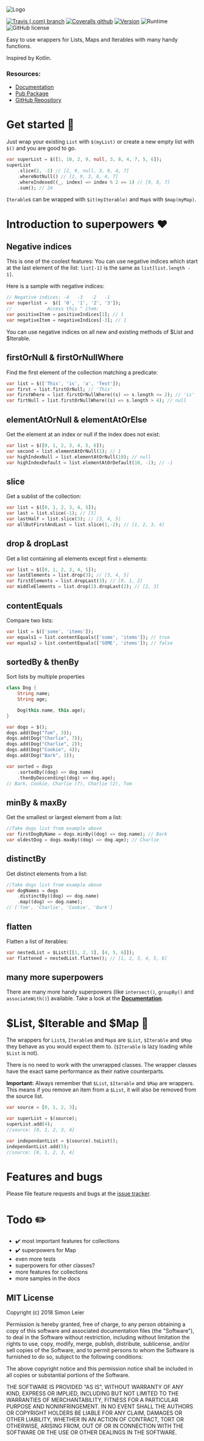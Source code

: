 ![Logo](https://raw.githubusercontent.com/leisim/superpower/master/superpower.png)


[![Travis (.com) branch](https://img.shields.io/travis/com/leisim/superpower/master.svg)](https://travis-ci.com/leisim/superpower) [![Coveralls github](https://img.shields.io/coveralls/github/leisim/superpower.svg)](https://coveralls.io/github/leisim/superpower) [![Version](https://img.shields.io/pub/v/superpower.svg)](https://pub.dartlang.org/packages/superpower) ![Runtime](https://img.shields.io/badge/dart-%3E%3D2.0-brightgreen.svg) ![GitHub license](https://img.shields.io/badge/license-MIT-blue.svg?style=flat)

Easy to use wrappers for Lists, Maps and Iterables with many handy functions.

Inspired by Kotlin.

### Resources:
- [Documentation](https://pub.dartlang.org/documentation/superpower/latest/)
- [Pub Package](https://pub.dartlang.org/packages/superpower)
- [GitHub Repository](https://github.com/leisim/superpower)



# Get started 🎉
Just wrap your existing `List` with `$(myList)` or create a new empty list with `$()` and you are good to go.

```dart
var superList = $([1, 10, 2, 9, null, 3, 8, 4, 7, 5, 6]);
superList
    .slice(2, -2) // [2, 9, null, 3, 8, 4, 7]
    .whereNotNull() // [2, 9, 3, 8, 4, 7]
    .whereIndexed((_, index) => index % 2 == 1) // [9, 8, 7]
    .sum(); // 24
```

`Iterable`s can be wrapped with `$it(myIterable)` and `Map`s with `$map(myMap)`.


# Introduction to superpowers ❤️

## Negative indices
This is one of the coolest features: You can use negative indices which start at
the last element of the list: `list[-1]` is the same as `list[list.length - 1]`.


Here is a sample with negative indices:
```dart
// Negative indices: -4   -3   -2   -1
var superlist =  $([ '0', '1', '2', '3']);
//             Access this ^ item:
var positiveItem = positiveIndices[1]; // 1
var negativeItem = negativeIndices[-3]; // 1
```
You can use negative indices on all new and existing methods of $List and $Iterable.

## firstOrNull & firstOrNullWhere
Find the first element of the collection matching a predicate:
```dart
var list = $(['This', 'is', 'a', 'Test']);
var first = list.firstOrNull; // 'This'
var firstWhere = list.firstOrNullWhere((s) => s.length <= 2); // 'is'
var firtNull = list.firstOrNullWhere((s) => s.length > 4); // null
```

## elementAtOrNull & elementAtOrElse
Get the element at an index or null if the index does not exist:
```dart
var list = $([0, 1, 2, 3, 4, 5, 6]);
var second = list.elementAtOrNull(1); // 1
var highIndexNull = list.elementAtOrNull(10); // null
var highIndexDefault = list.elementAtOrDefault(10, -1); // -1
```

## slice
Get a sublist of the collection:
```dart
var list = $([0, 1, 2, 3, 4, 5]);
var last = list.slice(-1); // [5]
var lastHalf = list.slice(3); // [3, 4, 5]
var allButFirstAndLast = list.slice(1,-2); // [1, 2, 3, 4]
```

## drop & dropLast
Get a list containing all elements except first `n` elements:
```dart
var list = $([0, 1, 2, 3, 4, 5]);
var lastElements = list.drop(3); // [3, 4, 5]
var firstElements = list.dropLast(3); // [0, 1, 2]
var middleElements = list.drop(2).dropLast(2); // [2, 3]
```

## contentEquals
Compare two lists:
```dart
var list = $(['some', 'items']);
var equals1 = list.contentEquals(['some', 'items']); // true
var equals2 = list.contentEquals(['SOME', 'items']); // false
```

## sortedBy & thenBy
Sort lists by multiple properties
```dart
class Dog {
    String name;
    String age;

    Dog(this.name, this.age);
}

var dogs = $();
dogs.add(Dog("Tom", 3));
dogs.add(Dog("Charlie", 7));
dogs.add(Dog("Charlie", 2));
dogs.add(Dog("Cookie", 4));
dogs.add(Dog("Bark", 1));

var sorted = dogs
    .sortedBy((dog) => dog.name)
    .thenByDescending((dog) => dog.age);
// Bark, Cookie, Charlie (7), Charlie (2), Tom
```

## minBy & maxBy
Get the smallest or largest element from a list:
```dart
//Take dogs list from example above
var firstDogByName = dogs.minBy((dog) => dog.name); // Bark
var oldestDog = dogs.maxBy((dog) => dog.age); // Charlie
````

## distinctBy
Get distinct elements from a list:
```dart
//Take dogs list from example above
var dogNames = dogs
    .distinctBy((dog) => dog.name)
    .map((dog) => dog.name);
// ['Tom', 'Charlie', 'Cookie', 'Bark']
```

## flatten
Flatten a list of iterables:
```dart
var nestedList = $List([[1, 2, 3], [4, 5, 6]]);
var flattened = nestedList.flatten(); // [1, 2, 3, 4, 5, 6]
```

## many more superpowers
There are many more handy superpowers (like `intersect()`, `groupBy()` and
`associateWith()`) available. Take a look at the
**[Documentation](https://pub.dartlang.org/documentation/superpower/latest/)**.


# \$List, \$Iterable and \$Map 🦄
The wrappers for `List`s, `Iterable`s and `Map`s are `$List`, `$Iterable` and `$Map` they
behave as you would expect them to. (`$Iterable` is lazy loading while `$List`
is not).

There is no need to work with the unwrapped classes. The wrapper classes have
the exact same performance as their native counterparts.

**Important:** Always remember that `$List`, `$Iterable` and `$Map` are wrappers.
This means if you remove an item from a `$List`, it will also be removed from
the source list.
```dart
var source = [0, 1, 2, 3];

var superList = $(source);
superList.add(4);
//source: [0, 1, 2, 3, 4]

var independantList = $(source).toList();
independantList.add(5);
//source: [0, 1, 2, 3, 4]
```


# Features and bugs

Please file feature requests and bugs at the 
[issue tracker](https://github.com/leisim/superpower/issues).


# Todo ✏️
- ✔️ most important features for collections
- ✔️ superpowers for Map
- even more tests
- superpowers for other classes?
- more features for collections
- more samples in the docs


## MIT License

Copyright (c) 2018 Simon Leier

Permission is hereby granted, free of charge, to any person obtaining a copy
of this software and associated documentation files (the "Software"), to deal
in the Software without restriction, including without limitation the rights
to use, copy, modify, merge, publish, distribute, sublicense, and/or sell
copies of the Software, and to permit persons to whom the Software is
furnished to do so, subject to the following conditions:

The above copyright notice and this permission notice shall be included in all
copies or substantial portions of the Software.

THE SOFTWARE IS PROVIDED "AS IS", WITHOUT WARRANTY OF ANY KIND, EXPRESS OR
IMPLIED, INCLUDING BUT NOT LIMITED TO THE WARRANTIES OF MERCHANTABILITY,
FITNESS FOR A PARTICULAR PURPOSE AND NONINFRINGEMENT. IN NO EVENT SHALL THE
AUTHORS OR COPYRIGHT HOLDERS BE LIABLE FOR ANY CLAIM, DAMAGES OR OTHER
LIABILITY, WHETHER IN AN ACTION OF CONTRACT, TORT OR OTHERWISE, ARISING FROM,
OUT OF OR IN CONNECTION WITH THE SOFTWARE OR THE USE OR OTHER DEALINGS IN THE
SOFTWARE.